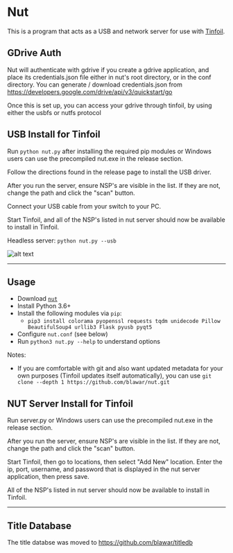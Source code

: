 # Nut
This is a program that acts as a USB and network server for use with [Tinfoil](https://tinfoil.io/Download).

## GDrive Auth
Nut will authenticate with gdrive if you create a gdrive application, and place its credentials.json file either in nut's root directory, or in the conf directory.  You can generate / download credentials.json from https://developers.google.com/drive/api/v3/quickstart/go

Once this is set up, you can access your gdrive through tinfoil, by using either the usbfs or nutfs protocol

## USB Install for Tinfoil
Run `python nut.py` after installing the required pip modules or Windows users can use the precompiled nut.exe in the release section.

Follow the directions found in the release page to install the USB driver.

After you run the server, ensure NSP's are visible in the list.  If they are not, change the path and click the "scan" button.

Connect your USB cable from your switch to your PC.

Start Tinfoil, and all of the NSP's listed in nut server should now be available to install in Tinfoil.

Headless server: `python nut.py --usb`

![alt text](https://raw.githubusercontent.com/blawar/nut/master/public_html/images/nutserver.png)

---------

## Usage
 - Download [`nut`](https://github.com/blawar/nut/archive/master.zip)
 - Install Python 3.6+
 - Install the following modules via `pip`:
 	 - `pip3 install colorama pyopenssl requests tqdm unidecode Pillow BeautifulSoup4 urllib3 Flask pyusb pyqt5`
 - Configure `nut.conf` (see below)
 - Run `python3 nut.py --help` to understand options

Notes: 
 - If you are comfortable with git and also want updated metadata for your own purposes (Tinfoil updates itself automatically), you can use `git clone --depth 1 https://github.com/blawar/nut.git`

## NUT Server Install for Tinfoil
Run server.py or Windows users can use the precompiled nut.exe in the release section.

After you run the server, ensure NSP's are visible in the list.  If they are not, change the path and click the "scan" button.

Start Tinfoil, then go to locations, then select "Add New" location.  Enter the ip, port, username, and password that is displayed in the nut server application, then press save.

All of the NSP's listed in nut server should now be available to install in Tinfoil.

---------


## Title Database
The title databse was moved to https://github.com/blawar/titledb